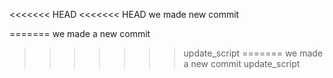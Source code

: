 <<<<<<< HEAD
<<<<<<< HEAD
we made new commit

=======
we made a new commit
>>>>>>> update_script
=======
we made a new commit
>>>>>>> update_script
